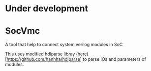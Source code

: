 # Under development
# SocVmc
A tool that help to connect system verilog modules in SoC

This uses modified hdlparse libray (here)[https://github.com/hanhha/hdlparse] to parse IOs and parameters of modules.
